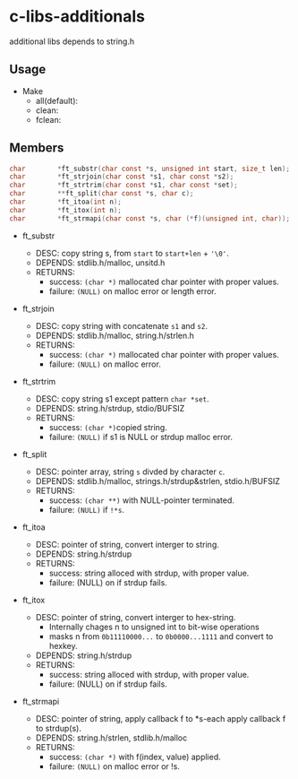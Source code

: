# c-libs-additionals
additional libs depends to string.h

## Usage

- Make
    - all(default):
    - clean:
    - fclean:

## Members

```additinals.h
char        *ft_substr(char const *s, unsigned int start, size_t len);
char        *ft_strjoin(char const *s1, char const *s2);
char        *ft_strtrim(char const *s1, char const *set);
char        **ft_split(char const *s, char c);
char        *ft_itoa(int n);
char        *ft_itox(int n);
char        *ft_strmapi(char const *s, char (*f)(unsigned int, char));
```

- ft_substr
    - DESC: copy string s, from ``start`` to ``start+len`` + ``'\0'``.
    - DEPENDS: stdlib.h/malloc, unsitd.h
    - RETURNS:
        - success: ``(char *)`` mallocated char pointer with proper values.
        - failure: ``(NULL)`` on malloc error or length error.

- ft_strjoin
    - DESC: copy string with concatenate ``s1`` and ``s2``.
    - DEPENDS: stdlib.h/malloc, string.h/strlen.h
    - RETURNS:
        - success: ``(char *)`` mallocated char pointer with proper values.
        - failure: ``(NULL)`` on malloc error.

- ft_strtrim
    - DESC: copy string s1 except pattern ``char *set``.
    - DEPENDS: string.h/strdup, stdio/BUFSIZ
    - RETURNS: 
        - success: ``(char *)``copied string.
        - failure: ``(NULL)`` if s1 is NULL or strdup malloc error. 

- ft_split
    - DESC: pointer array, string ``s`` divded by character ``c``.
    - DEPENDS: stdlib.h/malloc, strings.h/strdup&strlen, stdio.h/BUFSIZ
    - RETURNS:
        - success: ``(char **)`` with NULL-pointer terminated.
        - failure: ``(NULL)`` if ``!*s``.

- ft_itoa
    - DESC: pointer of string, convert interger to string.
    - DEPENDS: string.h/strdup
    - RETURNS:
        - success: string alloced with strdup, with proper value.
        - failure: (NULL) on if strdup fails.

- ft_itox
    - DESC: pointer of string, convert interger to hex-string.
        - Internally chages n to unsigned int to bit-wise operations
        - masks n from ``0b11110000...`` to ``0b0000...1111`` and convert to hexkey.
    - DEPENDS: string.h/strdup
    - RETURNS:
        - success: string alloced with strdup, with proper value.
        - failure: (NULL) on if strdup fails.


- ft_strmapi
    - DESC: pointer of string, apply callback f to *s-each apply callback f to strdup(s). 
    - DEPENDS: string.h/strlen, stdlib.h/malloc
    - RETURNS:
        - success: ``(char *)`` with f(index, value) applied.
        - failure: ``(NULL)`` on malloc error or !s.

